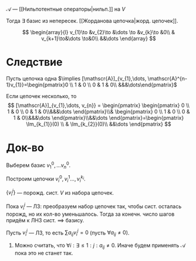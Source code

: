 $\mathscr{A}$ — [[Нильпотентные операторы|нильп.]] на $V$

Тогда $\exists$ базис из непересек. [[Жорданова цепочка|жорд. цепочек]].

$$
\begin{array}{l}
v_{1}\to &v_{2}\to &\dots \to &v_{k}\to &0\\
& v_{k+1}\to&\dots \to&0\\
&&\dots
\end{array} 
$$
# Следствие

Пусть цепочка одна $\implies [\mathscr{A}]_{v_{1},\dots, \mathscr{A}^{n-1}v_{1}}=\begin{pmatrix}0 \\ 1 & 0 \\ 0 & 1 & 0\\ &&&\dots\end{pmatrix}$

Если цепочек несколько, то 
$$
[\mathscr{A}]_{v_{1},\dots, v_{n}} = \begin{pmatrix}
\begin{pmatrix}
0 \\ 1 & 0 \\ 0 & 1 & 0\\&&&\dots
\end{pmatrix}\\& \begin{pmatrix}
0 \\ 1 & 0 \\ 0 & 1 & 0\\&&&\dots
\end{pmatrix}\\&&\dots
\end{pmatrix}=\begin{pmatrix}
\Im_{k_{1}}(0) \\ & \Im_{k_{2}}(0)\\ &&\dots
\end{pmatrix}
$$
# Док-во

Выберем базис $v_{1}^{0},\dots v_{n}^{0}$.

Построим цепочки $v_{i}^{0}, v_{i}^{1}\dots, v_{i}^{k_{i}}$. 

$\{ v_{i}^{j} \}$ — порожд. сист. $V$ из набора цепочек.

Пока $v_{i}^{j}$ — ЛЗ: преобразуем набор цепочек так, чтобы сист. осталась порожд, но их кол-во уменьшалось. Тогда за конечн. число шагов придём к ЛНЗ сист. $\implies$ базису.

Пусть $v_{i}^{j}$ — ЛЗ, то есть $\sum\limits a_{ij}v_{i}^{j}=0$ (пусть $\forall a_{ij}\neq 0$). 

1. Можно считать, что $\forall i: \exists \leq1: j:a_{ij}\neq0$. Иначе будем применять $\mathscr{A}$ пока это не станет так.